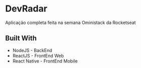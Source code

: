 # DevRadar

Aplicação completa feita na semana Oministack da Rocketseat

## Built With

* NodeJS - BackEnd
* ReactJS - FrontEnd Web
* React Native - FrontEnd Mobile